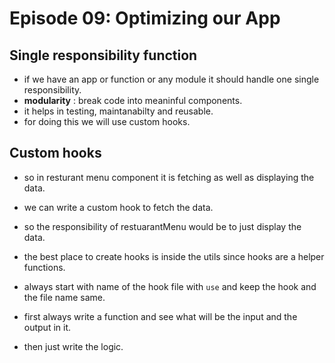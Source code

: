 # Episode 09: Optimizing our App

## Single responsibility function

- if we have an app or function or any module it should handle one single responsibility.
- **modularity** : break code into meaninful components.
- it helps in testing, maintanabilty and reusable.
- for doing this we will use custom hooks.

## Custom hooks

- so in resturant menu component it is fetching as well as displaying the data.
- we can write a custom hook to fetch the data.
- so the responsibility of restuarantMenu would be to just display the data.
- the best place to create hooks is inside the utils since hooks are a helper functions.
- always start with name of the hook file with `use` and keep the hook and the file name same.

- first always write a function and see what will be the input and the output in it.
- then just write the logic.







